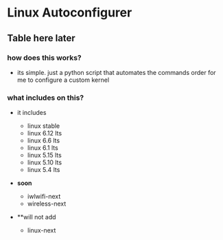 # Linux Autoconfigurer

## Table here later

### how does this works?

- its simple. just a python script that automates the commands order for me to configure a custom kernel

### what includes on this?

- it includes

  - linux stable
  - linux 6.12 lts
  - linux 6.6 lts
  - linux 6.1 lts
  - linux 5.15 lts
  - linux 5.10 lts
  - linux 5.4 lts
- **soon**
  - iwlwifi-next
  - wireless-next
- **will not add
  - linux-next
